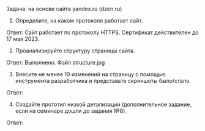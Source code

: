 Задача: на основе сайта yandex.ru (dzen.ru)

1. Определите, на каком протоколе работает сайт.

Ответ: Сайт работает по протоколу HTTPS. Сертификат действителен до 17 мая 2023.

2. Проанализируйте структуру страницы сайта.

Ответ: Выполнено. Файл structure.jpg

3. Внесите не менее 10 изменений на страницу с помощью инструмента разработчика и представьте скриншоты было/стало.

Ответ: 

4. Создайте прототип низкой детализации (дополнительное задание, если на семинаре дошли до задания №8).

Ответ: 